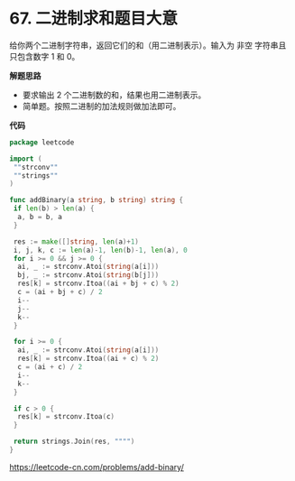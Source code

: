 # 67. 二进制求和**题目大意** 

给你两个二进制字符串，返回它们的和（用二进制表示）。输入为 非空 字符串且只包含数字 1 和 0。

**解题思路**  

- 要求输出 2 个二进制数的和，结果也用二进制表示。
- 简单题。按照二进制的加法规则做加法即可。

**代码** 

```go
package leetcode

import (
 ""strconv""
 ""strings""
)

func addBinary(a string, b string) string {
 if len(b) > len(a) {
  a, b = b, a
 }

 res := make([]string, len(a)+1)
 i, j, k, c := len(a)-1, len(b)-1, len(a), 0
 for i >= 0 && j >= 0 {
  ai, _ := strconv.Atoi(string(a[i]))
  bj, _ := strconv.Atoi(string(b[j]))
  res[k] = strconv.Itoa((ai + bj + c) % 2)
  c = (ai + bj + c) / 2
  i--
  j--
  k--
 }

 for i >= 0 {
  ai, _ := strconv.Atoi(string(a[i]))
  res[k] = strconv.Itoa((ai + c) % 2)
  c = (ai + c) / 2
  i--
  k--
 }

 if c > 0 {
  res[k] = strconv.Itoa(c)
 }

 return strings.Join(res, """")
}
```

https://leetcode-cn.com/problems/add-binary/